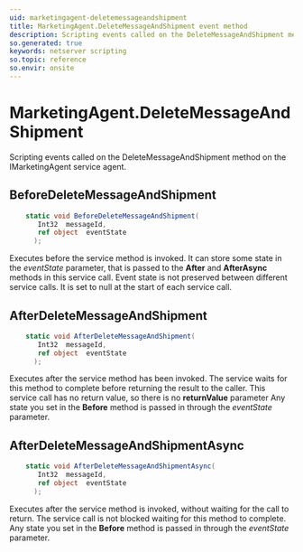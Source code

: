 ```yaml
---
uid: marketingagent-deletemessageandshipment
title: MarketingAgent.DeleteMessageAndShipment event method
description: Scripting events called on the DeleteMessageAndShipment method on the MarketingAgent service agent.
so.generated: true
keywords: netserver scripting
so.topic: reference
so.envir: onsite
---
```

# MarketingAgent.DeleteMessageAndShipment

Scripting events called on the <see cref='M:IMarketingAgent.DeleteMessageAndShipment'>DeleteMessageAndShipment</see> method on the <see cref='IMarketingAgent'>IMarketingAgent</see>  service agent.

## BeforeDeleteMessageAndShipment
```cs
    static void BeforeDeleteMessageAndShipment(
       Int32  messageId,
       ref object  eventState
      );
```
Executes before the service method is invoked.
It can store some state in the *eventState* parameter, that is passed to the **After** and **AfterAsync** methods in this service call.
Event state is not preserved between different service calls. It is set to null at the start of each service call.
## AfterDeleteMessageAndShipment
```cs
    static void AfterDeleteMessageAndShipment(
       Int32  messageId,
       ref object  eventState
      );
```
Executes after the service method has been invoked. The service waits for this method to complete before returning the result to the caller.
This service call has no return value, so there is no **returnValue** parameter
Any state you set in the **Before** method is passed in through the *eventState* parameter.
## AfterDeleteMessageAndShipmentAsync
```cs
    static void AfterDeleteMessageAndShipmentAsync(
       Int32  messageId,
       ref object  eventState
      );
```
Executes after the service method is invoked, without waiting for the call to return.
The service call is not blocked waiting for this method to complete.
Any state you set in the **Before** method is passed in through the *eventState* parameter.

